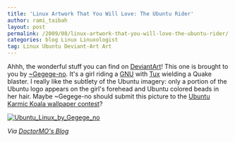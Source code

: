 ```yaml
---
title: 'Linux Artwork That You Will Love: The Ubuntu Rider'
author: rami_taibah
layout: post
permalink: /2009/08/linux-artwork-that-you-will-love-the-ubuntu-rider/
categories: blog Linux Linuxologist
tag: Linux Ubuntu Deviant-Art Art 
---
```


Ahhh, the wonderful stuff you can find on [DeviantArt](http://www.deviantart.com/)! This one is brought to you by [~Gegege-no](http://gegege-no.deviantart.com/). It's a girl riding a [GNU](http://en.wikipedia.org/wiki/GNU) with [Tux](http://en.wikipedia.org/wiki/Tux) wielding a Quake blaster. I really like the subtlety of the Ubuntu imagery: only a portion of the Ubuntu logo appears on the girl's forehead and Ubuntu colored beads in her hair. Maybe ~Gegege-no should submit this picture to the [Ubuntu Karmic Koala wallpaper contest](/blog/eye-candy/ubuntus-karmic-koala-needs-you/)?

[![Ubuntu_Linux_by_Gegege_no](../../../images/blog/Ubuntu_Linux_by_Gegege_no.jpg)](http://gegege-no.deviantart.com/art/Ubuntu-Linux-132093842)

_Via [DoctorMO's Blog](http://doctormo.org/2009/08/04/artwork-the-ubuntu-rider/)_
